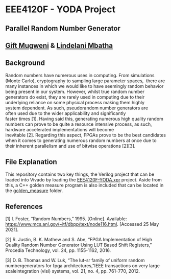# EEE4120F - YODA Project

## Parallel Random Number Generator

## [Gift Mugweni](https://github.com/Stelele) & [Lindelani Mbatha](https://github.com/lindelanimcebo)

## Background

Random numbers have numerous uses in computing. 
From simulations (Monte Carlo), cryptography to sampling large parameter spaces, 
there are many instances in which we would like to have seemingly random behavior being 
present in our system. However, whilst true random number generators do exist, they are rarely 
used in computing due to their underlying reliance on some physical process making them highly 
system dependent. As such, pseudorandom number generators are often used due to the wider applicability 
and significantly faster times [1]. Having said this, generating numerous high quality random numbers can 
prove to be quite a resource intensive process, as such, hardware accelerated implementations will become 
inevitable [2]. Regarding this aspect, FPGAs prove to be the best candidates when it comes to generating 
numerous random numbers at once due to their inherent parallelism and use of bitwise operations [2][3]. 

## File Explanation

This repository contains two key things, the Verilog project that can be loaded into Vivado by loading the 
[EEE4120F-YODA.xpr](EEE4120F-YODA.xpr) project. Aside from this, a C++ golden measure program is also included
that can be located in the [golden_measure](golden_measure) folder. 


## References

[1] I. Foster, “Random Numbers,” 1995. [Online]. Available: https://www.mcs.anl.gov/~itf/dbpp/text/node116.html. [Accessed 25 May 2021]. 

[2] R. Justin, B. K. Mathew and S. Abe, “FPGA Implementation of High Quality Random Number Generator Using LUT Based Shift Registers,” Procedia Technology, vol. 24, pp. 1155-1162, 2016.  

[3] D. B. Thomas and W. Luk, “The lut-sr family of uniform random numbergenerators for fpga architectures,”IEEE transactions on very large scaleintegration (vlsi) systems, vol. 21, no. 4, pp. 761–770, 2012.
